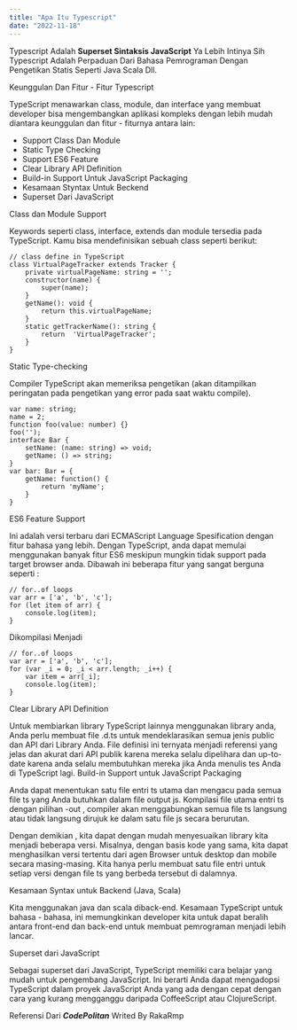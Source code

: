 ```yaml
---
title: "Apa Itu Typescript"
date: "2022-11-18"
---
```


Typescript Adalah **Superset Sintaksis JavaScript** Ya Lebih Intinya Sih Typescript Adalah Perpaduan
Dari Bahasa Pemrograman Dengan Pengetikan Statis Seperti Java Scala Dll.

Keunggulan Dan Fitur - Fitur Typescript

TypeScript menawarkan class, module, dan interface yang membuat developer bisa mengembangkan aplikasi kompleks dengan lebih mudah diantara keunggulan dan fitur - fiturnya antara lain:

- Support Class Dan Module
- Static Type Checking
- Support ES6 Feature
- Clear Library API Definition
- Build-in Support Untuk JavaScript Packaging
- Kesamaan Styntax Untuk Beckend
- Superset Dari JavaScript

Class dan Module Support

Keywords seperti class, interface, extends dan module tersedia pada TypeScript. Kamu bisa mendefinisikan sebuah class seperti berikut:

```
// class define in TypeScript
class VirtualPageTracker extends Tracker {
    private virtualPageName: string = '';
    constructor(name) {
        super(name);
    }
    getName(): void {
        return this.virtualPageName;
    }
    static getTrackerName(): string {
        return  'VirtualPageTracker';
    }
}
```

Static Type-checking

Compiler TypeScript akan memeriksa pengetikan (akan ditampilkan peringatan pada pengetikan yang error pada saat waktu compile).

```
var name: string;
name = 2;
function foo(value: number) {}
foo('');
interface Bar {
    setName: (name: string) => void;
    getName: () => string;
}
var bar: Bar = {
    getName: function() {
        return 'myName';
    }
}
```

ES6 Feature Support

Ini adalah versi terbaru dari ECMAScript Language Spesification dengan fitur bahasa yang lebih. Dengan TypeScript, anda dapat memulai menggunakan banyak fitur ES6 meskipun mungkin tidak support pada target browser anda. Dibawah ini beberapa fitur yang sangat berguna seperti :

```
// for..of loops
var arr = ['a', 'b', 'c'];
for (let item of arr) {
    console.log(item);
}
```

Dikompilasi Menjadi

```
// for..of loops
var arr = ['a', 'b', 'c'];
for (var _i = 0; _i < arr.length; _i++) {
    var item = arr[_i];
    console.log(item);
}
```

Clear Library API Definition

Untuk membiarkan library TypeScript lainnya menggunakan library anda, Anda perlu membuat file .d.ts untuk mendeklarasikan semua jenis public dan API dari Library Anda. File definisi ini ternyata menjadi referensi yang jelas dan akurat dari API publik karena mereka selalu dipelihara dan up-to-date karena anda selalu membutuhkan mereka jika Anda menulis tes Anda di TypeScript lagi.
Build-in Support untuk JavaScript Packaging

Anda dapat menentukan satu file entri ts utama dan mengacu pada semua file ts yang Anda butuhkan dalam file output js. Kompilasi file utama entri ts dengan pilihan -out , compiler akan menggabungkan semua file ts langsung atau tidak langsung dirujuk ke dalam satu file js secara berurutan.

Dengan demikian , kita dapat dengan mudah menyesuaikan library kita menjadi beberapa versi. Misalnya, dengan basis kode yang sama, kita dapat menghasilkan versi tertentu dari agen Browser untuk desktop dan mobile secara masing-masing. Kita hanya perlu membuat satu file entri untuk setiap versi dengan file ts yang berbeda tersebut di dalamnya.

Kesamaan Syntax untuk Backend (Java, Scala)

Kita menggunakan java dan scala diback-end. Kesamaan TypeScript untuk bahasa - bahasa, ini memungkinkan developer kita untuk dapat beralih antara front-end dan back-end untuk membuat pemrograman menjadi lebih lancar.

Superset dari JavaScript

Sebagai superset dari JavaScript, TypeScript memiliki cara belajar yang mudah untuk pengembang JavaScript. Ini berarti Anda dapat mengadopsi TypeScript dalam proyek JavaScript Anda yang ada dengan cepat dengan cara yang kurang mengganggu daripada CoffeeScript atau ClojureScript.

Referensi Dari **_CodePolitan_** Writed By RakaRmp
